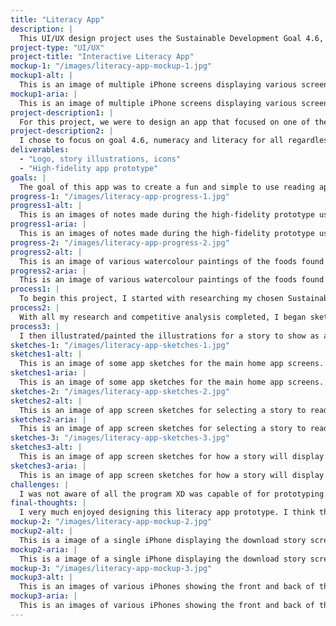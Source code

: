 ```yaml
---
title: "Literacy App"
description: |
  This UI/UX design project uses the Sustainable Development Goal 4.6, the right to achieve numeracy and literacy for all regardless of age, ethnicity, gender, etc.
project-type: "UI/UX"
project-title: "Interactive Literacy App"
mockup-1: "/images/literacy-app-mockup-1.jpg"
mockup1-alt: |
  This is an image of multiple iPhone screens displaying various screens from the literacy app, My Reading Buddy.
mockup1-aria: |
  This is an image of multiple iPhone screens displaying various screens from the literacy app, My Reading Buddy.
project-description1: |
  For this project, we were to design an app that focused on one of the 17 Sustainable Development Goals proposed by the United Nations. The Sustainable Development Goals (SDGs) are a range of goals proposed to help better the people and the planet.
project-description2: |
  I chose to focus on goal 4.6, numeracy and literacy for all regardless of gender, ethnicity, age, etc. With this in mind, I designed an literacy app that helps with teaching literacy through reading stories, as we tend to remember more easily when it is in story form.
deliverables:
  - "Logo, story illustrations, icons"
  - "High-fidelity app prototype"
goals: |
  The goal of this app was to create a fun and simple to use reading app to encourage children to want to read/learn to read, and be engaged while they are learning.
progress-1: "/images/literacy-app-progress-1.jpg"
progress1-alt: |
  This is an images of notes made during the high-fidelity prototype user testing.
progress1-aria: |
  This is an images of notes made during the high-fidelity prototype user testing.
progress-2: "/images/literacy-app-progress-2.jpg"
progress2-alt: |
  This is an image of various watercolour paintings of the foods found in the Hungry Caterpillar story book.
progress2-aria: |
  This is an image of various watercolour paintings of the foods found in the Hungry Caterpillar story book.
process1: |
  To begin this project, I started with researching my chosen Sustainable Development Goal, 4.6 literacy and numeracy. With this, I started to mind map my ideas of what app I wanted to design, then I created two target audience personas and researched similar/competing apps.
process2: |
  With all my research and competitive analysis completed, I began sketching the low fidelity prototype. To make sure the flow of the app made sense and was easy to follow, I completed some user testing by having users pretend to click through the paper prototype with minimal instructions. I then took what I learned through the testing to improve the app.
process3: |
  I then illustrated/painted the illustrations for a story to show as an example of how the app would work with a story, and created the high fidelity prototype. I then completed another round of user testing with the high fidelity prototype to see how users interacted with the literacy app. With their useful feedback, I made some final improvements to the literacy app prototype.
sketches-1: "/images/literacy-app-sketches-1.jpg"
sketches1-alt: |
  This is an image of some app sketches for the main home app screens.
sketches1-aria: |
  This is an image of some app sketches for the main home app screens.
sketches-2: "/images/literacy-app-sketches-2.jpg"
sketches2-alt: |
  This is an image of app screen sketches for selecting a story to read.
sketches2-aria: |
  This is an image of app screen sketches for selecting a story to read.
sketches-3: "/images/literacy-app-sketches-3.jpg"
sketches3-alt: |
  This is an image of app screen sketches for how a story will display when being read.
sketches3-aria: |
  This is an image of app screen sketches for how a story will display when being read.
challenges: |
  I was not aware of all the program XD was capable of for prototyping. To supplement this, I did quite a bit of my own research to learn more and improve my prototyping skills.
final-thoughts: |
  I very much enjoyed designing this literacy app prototype. I think the final design is easy to use and understand, and makes literacy a fun experience. In the future, I think being able to have a large database of stories and novels available will allow for a wider range of users to improve their reading skills.
mockup-2: "/images/literacy-app-mockup-2.jpg"
mockup2-alt: |
  This is a image of a single iPhone displaying the download story screen.
mockup2-aria: |
  This is a image of a single iPhone displaying the download story screen.
mockup-3: "/images/literacy-app-mockup-3.jpg"
mockup3-alt: |
  This is an images of various iPhones showing the front and back of the phone. The phones facing up are displaying various screens from the app, My Reading Buddy.
mockup3-aria: |
  This is an images of various iPhones showing the front and back of the phone. The phones facing up are displaying various screens from the app, My Reading Buddy.
---
```


